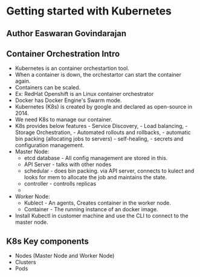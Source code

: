 # Getting started with Kubernetes
## Author Easwaran Govindarajan

 ## Container Orchestration Intro
 
 - Kubernetes is an container orchestartion tool.
 - When a container is down, the orchestartor can start the container again.
 - Containers can be scaled.
 - Ex: RedHat Openshift is an Linux container orchestrator
 - Docker has Docker Engine's Swarm mode.
 - Kubernetes (K8s) is created by google and declared as open-source in 2014.
 - We need K8s to manage our container.
 - K8s provides below features
        - Service Discovery, 
        - Load balancing, 
        - Storage Orchestration, 
        - Automated rollouts and rollbacks, 
        - automatic bin packing (allocating jobs to servers)
        - self-healing, 
        - secrets and configuration management.
 - Master Node:
    - etcd database - All config management are stored in this.
    - API Server - talks with other nodes
    - schedular - does bin packing. via API server, connects to kulect and looks for mem to allocate the job and maintains the state.
    - controller - controlls replicas
    - 
 - Worker Node:
    - Kublect - An agents, Creates container in the worker node.
    - Container - The running instance of an docker image.
 - Install Kubectl in customer machine and use the CLI to connect to the master node.

## K8s Key components

- Nodes (Master Node and Worker Node)
- Clusters
- Pods